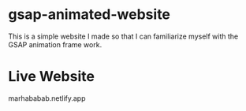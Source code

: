 # gsap-animated-website
This is a simple website I made so that I can familiarize myself with the GSAP animation frame work.
# Live Website
marhababab.netlify.app 
